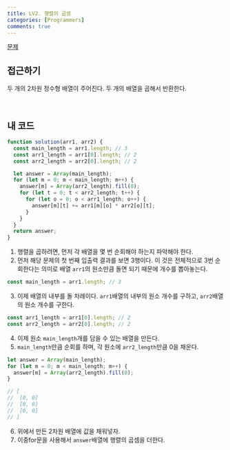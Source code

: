 ```yaml
---
title: LV2. 행렬의 곱셈
categories: [Programmers]
comments: true
---
```


[문제](https://programmers.co.kr/learn/courses/30/lessons/12949)

## 접근하기

두 개의 2차원 정수형 배열이 주어진다. 두 개의 배열을 곱해서 반환한다.

<br>

## 내 코드

```js
function solution(arr1, arr2) {
  const main_length = arr1.length; // 3
  const arr1_length = arr1[0].length; // 2
  const arr2_length = arr2[0].length; // 2

  let answer = Array(main_length);
  for (let m = 0; m < main_length; m++) {
    answer[m] = Array(arr2_length).fill(0);
    for (let t = 0; t < arr2_length; t++) {
      for (let o = 0; o < arr1_length; o++) {
        answer[m][t] += arr1[m][o] * arr2[o][t];
      }
    }
  }
  return answer;
}
```

1. 행렬을 곱하려면, 먼저 각 배열을 몇 번 순회해야 하는지 파악해야 한다.
2. 먼저 해당 문제의 첫 번째 입출력 결과를 보면 3행이다. 이 것은 전체적으로 3번 순회한다는 의미로 배열 `arr1`의 원소만큼 돌면 되기 때문에 개수를 뽑아놓는다.

```js
const main_length = arr1.length; // 3
```

3. 이제 배열의 내부를 돌 차례이다. `arr1`배열의 내부의 원소 개수를 구하고, `arr2`배열의 원소 개수를 구한다.

```js
const arr1_length = arr1[0].length; // 2
const arr2_length = arr2[0].length; // 2
```

4. 이제 원소 `main_length`개를 담을 수 있는 배열을 만든다.
5. `main_length`만큼 순회를 하며, 각 원소에 `arr2_length`만큼 0을 채운다.

```js
let answer = Array(main_length);
for (let m = 0; m < main_length; m++) {
  answer[m] = Array(arr2_length).fill(0);
}

// [
//  [0, 0]
//  [0, 0]
//  [0, 0]
// ]
```

6. 위에서 만든 2차원 배열에 값을 채워넣자.
7. 이중for문을 사용해서 `answer`배열에 행렬의 곱셈을 더한다.
